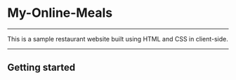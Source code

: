 # My-Online-Meals
***
This is a sample restaurant website built using HTML and CSS in client-side.
***
## Getting started

